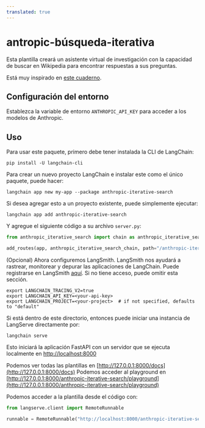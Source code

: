 ```yaml
---
translated: true
---
```


# antropic-búsqueda-iterativa

Esta plantilla creará un asistente virtual de investigación con la capacidad de buscar en Wikipedia para encontrar respuestas a sus preguntas.

Está muy inspirado en [este cuaderno](https://github.com/anthropics/anthropic-cookbook/blob/main/long_context/wikipedia-search-cookbook.ipynb).

## Configuración del entorno

Establezca la variable de entorno `ANTHROPIC_API_KEY` para acceder a los modelos de Anthropic.

## Uso

Para usar este paquete, primero debe tener instalada la CLI de LangChain:

```shell
pip install -U langchain-cli
```

Para crear un nuevo proyecto LangChain e instalar este como el único paquete, puede hacer:

```shell
langchain app new my-app --package anthropic-iterative-search
```

Si desea agregar esto a un proyecto existente, puede simplemente ejecutar:

```shell
langchain app add anthropic-iterative-search
```

Y agregue el siguiente código a su archivo `server.py`:

```python
from anthropic_iterative_search import chain as anthropic_iterative_search_chain

add_routes(app, anthropic_iterative_search_chain, path="/anthropic-iterative-search")
```

(Opcional) Ahora configuremos LangSmith.
LangSmith nos ayudará a rastrear, monitorear y depurar las aplicaciones de LangChain.
Puede registrarse en LangSmith [aquí](https://smith.langchain.com/).
Si no tiene acceso, puede omitir esta sección.

```shell
export LANGCHAIN_TRACING_V2=true
export LANGCHAIN_API_KEY=<your-api-key>
export LANGCHAIN_PROJECT=<your-project>  # if not specified, defaults to "default"
```

Si está dentro de este directorio, entonces puede iniciar una instancia de LangServe directamente por:

```shell
langchain serve
```

Esto iniciará la aplicación FastAPI con un servidor que se ejecuta localmente en
[http://localhost:8000](http://localhost:8000)

Podemos ver todas las plantillas en [http://127.0.0.1:8000/docs](http://127.0.0.1:8000/docs)
Podemos acceder al playground en [http://127.0.0.1:8000/anthropic-iterative-search/playground](http://127.0.0.1:8000/anthropic-iterative-search/playground)

Podemos acceder a la plantilla desde el código con:

```python
from langserve.client import RemoteRunnable

runnable = RemoteRunnable("http://localhost:8000/anthropic-iterative-search")
```
